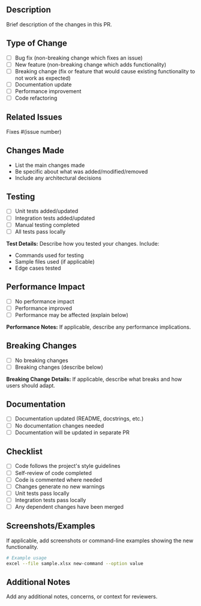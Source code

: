 ## Description

Brief description of the changes in this PR.

## Type of Change

- [ ] Bug fix (non-breaking change which fixes an issue)
- [ ] New feature (non-breaking change which adds functionality)
- [ ] Breaking change (fix or feature that would cause existing functionality to not work as expected)
- [ ] Documentation update
- [ ] Performance improvement
- [ ] Code refactoring

## Related Issues

Fixes #(issue number)

## Changes Made

- List the main changes made
- Be specific about what was added/modified/removed
- Include any architectural decisions

## Testing

- [ ] Unit tests added/updated
- [ ] Integration tests added/updated
- [ ] Manual testing completed
- [ ] All tests pass locally

**Test Details:**
Describe how you tested your changes. Include:
- Commands used for testing
- Sample files used (if applicable)
- Edge cases tested

## Performance Impact

- [ ] No performance impact
- [ ] Performance improved
- [ ] Performance may be affected (explain below)

**Performance Notes:**
If applicable, describe any performance implications.

## Breaking Changes

- [ ] No breaking changes
- [ ] Breaking changes (describe below)

**Breaking Change Details:**
If applicable, describe what breaks and how users should adapt.

## Documentation

- [ ] Documentation updated (README, docstrings, etc.)
- [ ] No documentation changes needed
- [ ] Documentation will be updated in separate PR

## Checklist

- [ ] Code follows the project's style guidelines
- [ ] Self-review of code completed
- [ ] Code is commented where needed
- [ ] Changes generate no new warnings
- [ ] Unit tests pass locally
- [ ] Integration tests pass locally
- [ ] Any dependent changes have been merged

## Screenshots/Examples

If applicable, add screenshots or command-line examples showing the new functionality.

```bash
# Example usage
excel --file sample.xlsx new-command --option value
```

## Additional Notes

Add any additional notes, concerns, or context for reviewers.